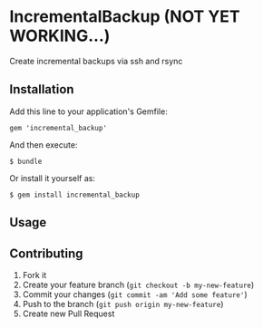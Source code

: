 # IncrementalBackup (NOT YET WORKING...)

Create incremental backups via ssh and rsync

## Installation

Add this line to your application's Gemfile:

    gem 'incremental_backup'

And then execute:

    $ bundle

Or install it yourself as:

    $ gem install incremental_backup

## Usage


## Contributing

1. Fork it
2. Create your feature branch (`git checkout -b my-new-feature`)
3. Commit your changes (`git commit -am 'Add some feature'`)
4. Push to the branch (`git push origin my-new-feature`)
5. Create new Pull Request
